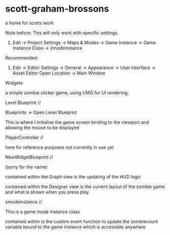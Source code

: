 # scott-graham-brossons
a home for scotts work


Note before: This will only work with specific settings.

1. Edit -> Project Settings -> Maps & Modes -> Game Instance -> Game Instance Class -> zmodeinstance

Recommended:

1. Edit -> Editor Settings -> General -> Appearance -> User Interface -> Asset Editor Open Location -> Main Window


Widgets 

a simple zombie clicker game, using UMG for UI rendering.

Level Blueprint //

Blueprints -> Open Level Blueprint

This is where I initialise the game screen binding to the viewport and allowing the mouse to be displayed

PlayerController //

here for reference purposes not currently in use yet

NewWidgetBlueprint //

(sorry for the name) 

contained within the Graph view is the updating of the HUD logic

contained within the Designer view is the current layout of the zombie game and what is shown when you press play.

zmodeinstance //

This is a game mode instance class 

contained within is the custom event function to update the zombiecount variable bound to the game instance which is accessible anywhere